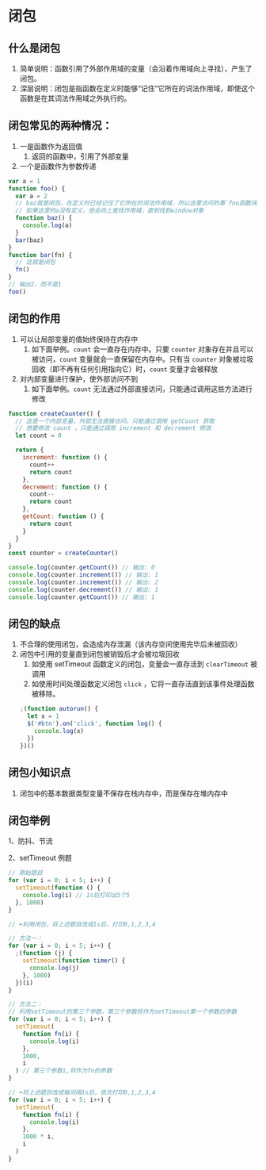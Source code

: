 # 闭包

## 什么是闭包

1. 简单说明：函数引用了外部作用域的变量（会沿着作用域向上寻找），产生了闭包。
2. 深层说明：闭包是指函数在定义时能够“记住”它所在的词法作用域，即使这个函数是在其词法作用域之外执行的。

## 闭包常见的两种情况：

1. 一是函数作为返回值
   1. 返回的函数中，引用了外部变量
2. 一个是函数作为参数传递

```js
var a = 1
function foo() {
  var a = 2
  // baz就是闭包，在定义时已经记住了它所在的词法作用域，所以这里访问的事`foo函数块级作用域`的变量a
  // 如果这里的a没有定义，他会向上查找作用域，直到找到window对象
  function baz() {
    console.log(a)
  }
  bar(baz)
}
function bar(fn) {
  // 这就是闭包
  fn()
}
// 输出2，而不是1
foo()
```

## 闭包的作用

1. 可以让局部变量的值始终保持在内存中
   1. 如下面举例。`count` 会一直存在内存中。只要 `counter` 对象存在并且可以被访问，`count` 变量就会一直保留在内存中。只有当 `counter` 对象被垃圾回收（即不再有任何引用指向它）时，`count` 变量才会被释放
2. 对内部变量进行保护，使外部访问不到
   1. 如下面举例。`count` 无法通过外部直接访问，只能通过调用这些方法进行修改

```js
function createCounter() {
  // 这是一个内部变量，外部无法直接访问。只能通过调用 getCount 获取
  // 想要修改 count ，只能通过调用 increment 和 decrement 修改
  let count = 0

  return {
    increment: function () {
      count++
      return count
    },
    decrement: function () {
      count--
      return count
    },
    getCount: function () {
      return count
    }
  }
}
const counter = createCounter()

console.log(counter.getCount()) // 输出: 0
console.log(counter.increment()) // 输出: 1
console.log(counter.increment()) // 输出: 2
console.log(counter.decrement()) // 输出: 1
console.log(counter.getCount()) // 输出: 1
```

## 闭包的缺点

1. 不合理的使用闭包，会造成内存泄漏（该内存空间使用完毕后未被回收）
2. 闭包中引用的变量直到闭包被销毁后才会被垃圾回收
   1. 如使用 setTimeout 函数定义的闭包，变量会一直存活到 `clearTimeout` 被调用
   2. 如使用时间处理函数定义闭包 `click` ，它将一直存活直到该事件处理函数被移除。
   ```js
   ;(function autorun() {
     let x = 1
     $('#btn').on('click', function log() {
       console.log(x)
     })
   })()
   ```

## 闭包小知识点

1. 闭包中的基本数据类型变量不保存在栈内存中，而是保存在堆内存中

## 闭包举例

1、防抖、节流

2、setTimeout 例题

```js
// 原始题目
for (var i = 0; i < 5; i++) {
  setTimeout(function () {
    console.log(i) // 1s后打印出5个5
  }, 1000)
}

// ⬅️利用闭包，将上述题目改成1s后，打印0,1,2,3,4

// 方法一：
for (var i = 0; i < 5; i++) {
  ;(function (j) {
    setTimeout(function timer() {
      console.log(j)
    }, 1000)
  })(i)
}

// 方法二：
// 利用setTimeout的第三个参数，第三个参数将作为setTimeout第一个参数的参数
for (var i = 0; i < 5; i++) {
  setTimeout(
    function fn(i) {
      console.log(i)
    },
    1000,
    i
  ) // 第三个参数i,将作为fn的参数
}

// ⬅️将上述题目改成每间隔1s后，依次打印0,1,2,3,4
for (var i = 0; i < 5; i++) {
  setTimeout(
    function fn(i) {
      console.log(i)
    },
    1000 * i,
    i
  )
}
```
